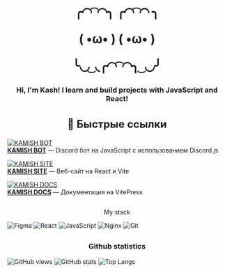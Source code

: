 <h1 align="center">
╭◜◝ ͡ ◜◝╮    ╭◜◝ ͡ ◜◝ ╮

(    •ω•     )   (    •ω•    )

╰◟◞ ͜ ◟╭◜◝ ͡ ◜◝╮ ͜ ◟◞╯
</h1>

<h3 align="center">Hi, I'm Kash! I learn and build projects with JavaScript and React!</h3>

##

<div align="center">

<h2 style="font-size:24px;">🔗 Быстрые ссылки</h2>

</div>

[![KAMISH BOT](https://img.shields.io/badge/KAMISH%20BOT-Discord.js-blue?logo=discord&style=for-the-badge)](https://discord.gg/8p8NYhparv)  
**[KAMISH BOT](https://discord.gg/8p8NYhparv)** — Discord бот на JavaScript с использованием Discord.js

[![KAMISH SITE](https://img.shields.io/badge/KAMISH%20SITE-React%20Vite-green?logo=react&style=for-the-badge)](https://kamish.pro)  
**[KAMISH SITE](https://kamish.pro)** — Веб-сайт на React и Vite

[![KAMISH DOCS](https://img.shields.io/badge/KAMISH%20DOCS-Vite%20Press-orange?logo=vite&style=for-the-badge)](https://docs.kamish.pro)  
**[KAMISH DOCS](https://docs.kamish.pro)** — Документация на VitePress

##

<p align="center">My stack</p>

![Figma](https://img.shields.io/badge/figma-%23F24E1E.svg?style=for-the-badge&logo=figma&logoColor=white) 
![React](https://img.shields.io/badge/react-%2320232a.svg?style=for-the-badge&logo=react&logoColor=%2361DAFB) 
![JavaScript](https://img.shields.io/badge/javascript-%23323330.svg?style=for-the-badge&logo=javascript&logoColor=%23F7DF1E) 
![Nginx](https://img.shields.io/badge/nginx-%23009639.svg?style=for-the-badge&logo=nginx&logoColor=white) 
![Git](https://img.shields.io/badge/git-%23F05033.svg?style=for-the-badge&logo=git&logoColor=white)

##

<h3 align="center">Github statistics</h3>

![GitHub views](https://komarev.com/ghpvc/?username=kamish522)
![GitHub stats](https://github-readme-stats-sepia-ten-25.vercel.app/api?username=kamish522&theme=radical&show_icons=true)
![Top Langs](https://github-readme-stats-sepia-ten-25.vercel.app/api/top-langs/?username=kamish522&layout=compact&theme=radical)
